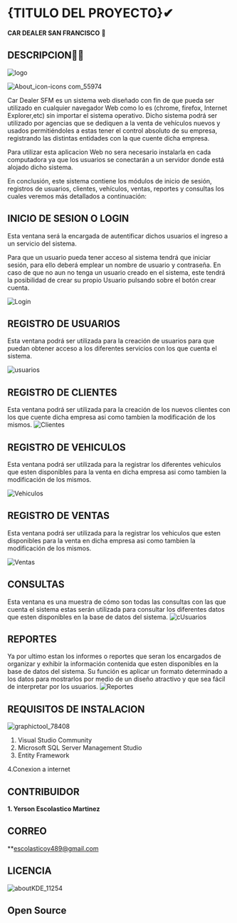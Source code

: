 # {TITULO DEL PROYECTO}✔ 

**CAR DEALER SAN FRANCISCO** 🚗


## DESCRIPCION🕵️‍♀️

![logo](https://user-images.githubusercontent.com/50494642/69689801-dfc51d00-1104-11ea-8562-aa99f300a79f.jpg)


![About_icon-icons com_55974](https://user-images.githubusercontent.com/50494642/62062891-77e8ed80-b25c-11e9-8e59-c9432487dad2.png)

Car Dealer SFM es un sistema web diseñado con fin de que pueda ser utilizado en cualquier navegador Web como lo es (chrome, firefox, Internet Explorer,etc) sin importar el sistema operativo.
Dicho sistema podrá ser utilizado por agencias que se dediquen a la venta de vehículos nuevos y usados permitiéndoles a estas tener el control absoluto de su empresa, registrando las distintas entidades con la que cuente dicha empresa.

Para utilizar esta aplicacion Web no sera necesario instalarla en cada computadora ya que los usuarios se conectarán a un servidor donde está alojado dicho sistema. 

En conclusión, este sistema contiene los módulos de inicio de sesión, registros de usuarios, clientes, vehículos, ventas, reportes y consultas los cuales veremos más detallados a continuación:



## INICIO DE SESION O LOGIN

Esta ventana será la encargada de autentificar dichos usuarios el ingreso a un servicio del sistema.

Para que un usuario pueda tener acceso al sistema tendrá  que iniciar sesión, para ello deberá  emplear un 
nombre de usuario y contraseña. En caso de que no aun no tenga un usuario creado en el sistema, este tendrá la 
posibilidad de crear su propio Usuario pulsando sobre el botón crear cuenta.

![Login](https://user-images.githubusercontent.com/50494642/69691321-b35fcf80-1109-11ea-8b1f-9f799f7b9fe1.PNG)


## REGISTRO DE USUARIOS
Esta ventana podrá ser utilizada para la creación de usuarios para que puedan obtener acceso a los diferentes servicios con los que
cuenta el sistema.

![usuarios](https://user-images.githubusercontent.com/50494642/69733023-a40f6f00-1167-11ea-9568-6d4b48ada01a.PNG)

## REGISTRO DE CLIENTES
Esta ventana podrá ser utilizada para la creación de los nuevos clientes con los que cuente dicha empresa asi como tambien la modificación de los mismos.
![Clientes](https://user-images.githubusercontent.com/50494642/69691935-857b8a80-110b-11ea-86d5-1c70b532fd72.PNG)


## REGISTRO DE VEHICULOS
Esta ventana podrá ser utilizada para la registrar los diferentes vehiculos que esten disponibles para la venta en dicha empresa asi como tambien la modificación de los mismos.

![Vehiculos](https://user-images.githubusercontent.com/50494642/69691975-a3e18600-110b-11ea-8238-0d52effe70a1.PNG)

## REGISTRO DE VENTAS
Esta ventana podrá ser utilizada para la registrar los vehiculos que esten disponibles para la venta en dicha empresa asi como tambien la modificación de los mismos.

![Ventas](https://user-images.githubusercontent.com/50494642/69692013-c1165480-110b-11ea-857b-06aa402d282e.PNG)


## CONSULTAS
Esta ventana es una muestra de cómo son todas las  consultas con las que cuenta el sistema estas serán utilizada para consultar los diferentes datos que esten disponibles en la base de datos del sistema.
![cUsuarios](https://user-images.githubusercontent.com/50494642/69761642-f326c580-11a2-11ea-8127-eb9cc6dcbcec.PNG)

## REPORTES
Ya por ultimo estan los informes o reportes que seran los encargados de organizar y exhibir la información contenida que esten disponibles en la base de datos del sistema. Su función es aplicar un formato determinado a los datos para mostrarlos por medio de un diseño atractivo y que sea fácil de interpretar por los usuarios.
![Reportes](https://user-images.githubusercontent.com/50494642/69692068-eacf7b80-110b-11ea-89ff-35a2ba8c864f.PNG)


## REQUISITOS DE INSTALACION
![graphictool_78408](https://user-images.githubusercontent.com/50494642/62062628-ef6a4d00-b25b-11e9-83c5-03cd3faae62a.png)

1. Visual Studio Community
2. Microsoft SQL Server Management Studio 
3. Entity Framework

4.Conexion a internet
## CONTRIBUIDOR

**1. Yerson Escolastico Martinez**
## CORREO
**escolasticoy489@gmail.com


## LICENCIA 
![aboutKDE_11254](https://user-images.githubusercontent.com/50494642/62062967-9949d980-b25c-11e9-9d1e-ac767314f28e.png)

## Open Source
